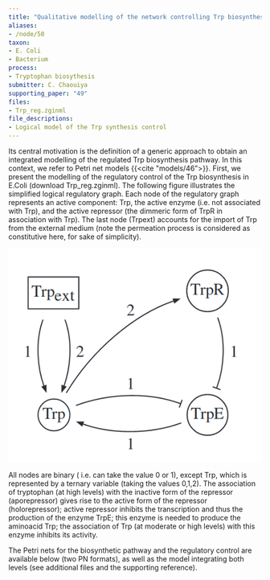 ```yaml
---
title: "Qualitative modelling of the network controlling Trp biosynthesis"
aliases:
- /node/50
taxon: 
- E. Coli
- Bacterium
process: 
- Tryptophan biosythesis
submitter: C. Chaouiya
supporting_paper: "49"
files: 
- Trp_reg.zginml
file_descriptions: 
- Logical model of the Trp synthesis control
---
```



Its central motivation is the definition of a generic approach to obtain
an integrated modelling of the regulated Trp biosynthesis pathway.
In this context, we refer to Petri net models {{<cite "models/46">}}.
First, we present the modelling of the regulatory control of the Trp
biosynthesis in E.Coli (download Trp_reg.zginml). The following figure
illustrates the simplified logical regulatory graph. Each node of the
regulatory graph represents an active component: Trp, the active enzyme (i.e.
not associated with Trp), and the active repressor (the dimmeric form of TrpR
in association with Trp). The last node (Trpext) accounts for the import of
Trp from the external medium (note the permeation process is considered as
constitutive here, for sake of simplicity).



![](lrg.png)


All nodes are binary ( i.e. can take the value 0 or 1), except Trp, which is
represented by a ternary variable (taking the values 0,1,2). The association
of tryptophan (at high levels) with the inactive form of the repressor
(aporepressor) gives rise to the active form of the repressor (holorepressor);
active repressor inhibits the transcription and thus the production of the
enzyme TrpE; this enzyme is needed to produce the aminoacid Trp; the
association of Trp (at moderate or high levels) with this enzyme inhibits its
activity.


The Petri nets for the biosynthetic pathway and the regulatory control are
available below (two PN formats), as well as the model integrating both levels
(see additional files and the supporting reference).


